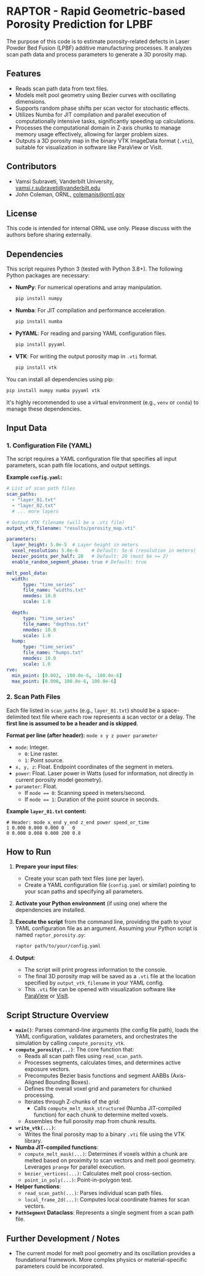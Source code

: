 # RAPTOR - Rapid Geometric-based Porosity Prediction for LPBF

The purpose of this code is to estimate porosity-related defects in Laser Powder Bed Fusion (LPBF) additive manufacturing processes. It analyzes scan path data and process parameters to generate a 3D porosity map.

## Features

*   Reads scan path data from text files.
*   Models melt pool geometry using Bezier curves with oscillating dimensions.
*   Supports random phase shifts per scan vector for stochastic effects.
*   Utilizes Numba for JIT compilation and parallel execution of computationally intensive tasks, significantly speeding up calculations.
*   Processes the computational domain in Z-axis chunks to manage memory usage effectively, allowing for larger problem sizes.
*   Outputs a 3D porosity map in the binary VTK ImageData format (`.vti`), suitable for visualization in software like ParaView or VisIt.

## Contributors

*   Vamsi Subraveti, Vanderbilt University, vamsi.r.subraveti@vanderbilt.edu
*   John Coleman, ORNL, colemanjs@ornl.gov

## License

This code is intended for internal ORNL use only. Please discuss with the authors before sharing externally.

## Dependencies

This script requires Python 3 (tested with Python 3.8+). The following Python packages are necessary:

*   **NumPy**: For numerical operations and array manipulation.
    ```bash
    pip install numpy
    ```
*   **Numba**: For JIT compilation and performance acceleration.
    ```bash
    pip install numba
    ```
*   **PyYAML**: For reading and parsing YAML configuration files.
    ```bash
    pip install pyyaml
    ```
*   **VTK**: For writing the output porosity map in `.vti` format.
    ```bash
    pip install vtk
    ```

You can install all dependencies using pip:
```bash
pip install numpy numba pyyaml vtk
```
It's highly recommended to use a virtual environment (e.g., `venv` or `conda`) to manage these dependencies.

## Input Data

### 1. Configuration File (YAML)

The script requires a YAML configuration file that specifies all input parameters, scan path file locations, and output settings.

**Example `config.yaml`:**
```yaml
# List of scan path files
scan_paths:
  - "layer_01.txt"
  - "layer_02.txt"
  # ... more layers

# Output VTK filename (will be a .vti file)
output_vtk_filename: "results/porosity_map.vti"

parameters:
  layer_height: 5.0e-5  # Layer height in meters
  voxel_resolution: 5.0e-6     # Default: 5e-6 (resolution in meters)
  bezier_points_per_half: 20   # Default: 20 (must be >= 2)
  enable_random_segment_phase: true # Default: true

melt_pool_data:
  width:
      type: "time_series"
      file_name: "widths.txt"
      nmodes: 10.0
      scale: 1.0

  depth:
      type: "time_series"
      file_name: "depthss.txt"
      nmodes: 10.0
      scale: 1.0
  hump:
      type: "time_series"
      file_name: "humps.txt"
      nmodes: 10.0
      scale: 1.0
rve:
  min_point: [0.002, -100.0e-6, -100.0e-6]
  max_point: [0.006, 100.0e-6, 100.0e-6]
```

### 2. Scan Path Files

Each file listed in `scan_paths` (e.g., `layer_01.txt`) should be a space-delimited text file where each row represents a scan vector or a delay.
The **first line is assumed to be a header and is skipped**.

**Format per line (after header):**
`mode x y z power parameter`

*   `mode`: Integer.
    *   `0`: Line raster.
    *   `1`: Point source.
*   `x, y, z`: Float. Endpoint coordinates of the segment in meters.
*   `power`: Float. Laser power in Watts (used for information, not directly in current porosity model geometry).
*   `parameter`: Float.
    *   If `mode == 0`: Scanning speed in meters/second.
    *   If `mode == 1`: Duration of the point source in seconds.

**Example `layer_01.txt` content:**
```
# Header: mode x_end y_end z_end power speed_or_time
1 0.000 0.000 0.000 0   0
0 0.000 0.008 0.000 200 0.8
```

## How to Run

1.  **Prepare your input files**:
    *   Create your scan path text files (one per layer).
    *   Create a YAML configuration file (`config.yaml` or similar) pointing to your scan paths and specifying all parameters.

2.  **Activate your Python environment** (if using one) where the dependencies are installed.

3.  **Execute the script** from the command line, providing the path to your YAML configuration file as an argument.
    Assuming your Python script is named `raptor_porosity.py`:

    ```bash
    raptor path/to/your/config.yaml
    ```

4.  **Output**:
    *   The script will print progress information to the console.
    *   The final 3D porosity map will be saved as a `.vti` file at the location specified by `output_vtk_filename` in your YAML config.
    *   This `.vti` file can be opened with visualization software like [ParaView](https://www.paraview.org/) or [VisIt](https://visit.llnl.gov/).

## Script Structure Overview

*   **`main()`**: Parses command-line arguments (the config file path), loads the YAML configuration, validates parameters, and orchestrates the simulation by calling `compute_porosity_vtk`.
*   **`compute_porosity(...)`**: The core function that:
    *   Reads all scan path files using `read_scan_path`.
    *   Processes segments, calculates times, and determines active exposure vectors.
    *   Precomputes Bezier basis functions and segment AABBs (Axis-Aligned Bounding Boxes).
    *   Defines the overall voxel grid and parameters for chunked processing.
    *   Iterates through Z-chunks of the grid:
        *   Calls `compute_melt_mask_structured` (Numba JIT-compiled function) for each chunk to determine melted voxels.
    *   Assembles the full porosity map from chunk results.
*   **`write_vtk(...)`**:
    *   Writes the final porosity map to a binary `.vti` file using the VTK library.
*   **Numba JIT-compiled functions**:
    *   `compute_melt_mask(...)`: Determines if voxels within a chunk are melted based on proximity to scan vectors and melt pool geometry. Leverages `prange` for parallel execution.
    *   `bezier_vertices(...)`: Calculates melt pool cross-section.
    *   `point_in_poly(...)`: Point-in-polygon test.
*   **Helper functions**:
    *   `read_scan_path(...)`: Parses individual scan path files.
    *   `local_frame_2d(...)`: Computes local coordinate frames for scan vectors.
*   **`PathSegment` Dataclass**: Represents a single segment from a scan path file.

## Further Development / Notes

*   The current model for melt pool geometry and its oscillation provides a foundational framework. More complex physics or material-specific parameters could be incorporated.
